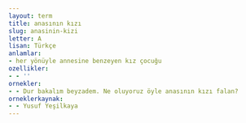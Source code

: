 ```yaml
---
layout: term
title: anasının kızı
slug: anasinin-kizi
letter: A
lisan: Türkçe
anlamlar:
- her yönüyle annesine benzeyen kız çocuğu
ozellikler:
- - ''
ornekler:
- - Dur bakalım beyzadem. Ne oluyoruz öyle anasının kızı falan?
orneklerkaynak:
- - Yusuf Yeşilkaya
---
```

